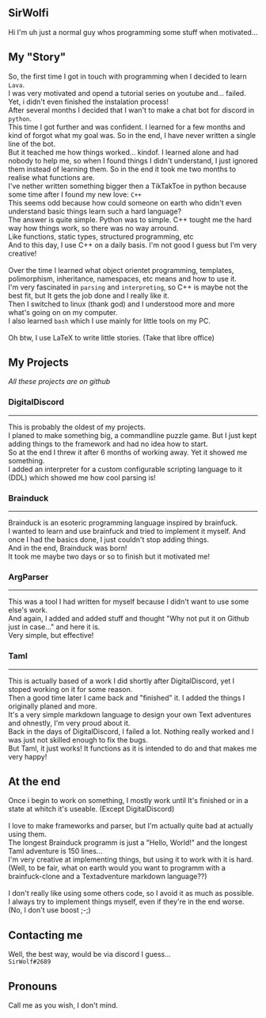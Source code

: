 ## SirWolfi
Hi I'm uh just a normal guy whos programming some stuff when motivated...

## My "Story"
So, the first time I got in touch with programming when I decided to learn `Lava`. <br>
I was very motivated and opend a tutorial series on youtube and... failed. Yet, i didn't even finished the instalation process! <br>
After several months I decided that I wan't to make a chat bot for discord in `python`. <br>
This time I got further and was confident. I learned for a few months and kind of forgot what my goal was. So in the end, I have never written a single line of the bot. <br>
But it teached me how things worked... kindof. I learned alone and had nobody to help me, so when I found things I didn't understand, I just ignored them instead of learning them. So in the end it took me two months to realise what functions are. <br>
I've nether written something bigger then a TikTakToe in python because some time after I found my new love: `C++` <br>
This seems odd because how could someone on earth who didn't even understand basic things learn such a hard language? <br>
The answer is quite simple. Python was to simple. C++ tought me the hard way how things work, so there was no way arround. <br>
Like functions, static types, structured programming, etc<br>
And to this day, I use C++ on a daily basis. I'm not good I guess but I'm very creative! <br>
<br>
Over the time I learned what object orientet programming, templates, polimorphism, inheritance, namespaces, etc means and how to use it. <br>
I'm very fascinated in `parsing` and `interpreting`, so C++ is maybe not the best fit, but It gets the job done and I really like it. <br>
Then I switched to linux (thank god) and I understood more and more what's going on on my computer. <br>
I also learned `bash` which I use mainly for little tools on my PC. <br>
<br>
Oh btw, I use LaTeX to write little stories. (Take that libre office)

## My Projects
_All these projects are on github_
### DigitalDiscord
---
This is probably the oldest of my projects. <br>
I planed to make something big, a commandline puzzle game. But I just kept adding things to the framework and had no idea how to start. <br>
So at the end I threw it after 6 months of working away. Yet it showed me something. <br>
I added an interpreter for a custom configurable scripting language to it (DDL) which showed me how cool parsing is! <br>

### Brainduck
---
Brainduck is an esoteric programming language inspired by brainfuck. <br>
I wanted to learn and use brainfuck and tried to implement it myself. And once I had the basics done, I just couldn't stop adding things. <br>
And in the end, Brainduck was born! <br>
It took me maybe two days or so to finish but it motivated me!

### ArgParser
---
This was a tool I had written for myself because I didn't want to use some else's work. <br>
And again, I added and added stuff and thought "Why not put it on Github just in case..." and here it is. <br>
Very simple, but effective!

### Taml
---
This is actually based of a work I did shortly after DigitalDiscord, yet I stoped working on it for some reason. <br>
Then a good time later I came back and "finished" it. I added the things I originally planed and more. <br>
It's a very simple markdown language to design your own Text adventures and ohnestly, I'm very proud about it. <br>
Back in the days of DigitalDiscord, I failed a lot. Nothing really worked and I was just not skilled enough to fix the bugs. <br>
But Taml, it just works! It functions as it is intended to do and that makes me very happy! <br>

## At the end
Once i begin to work on something, I mostly work until It's finished or in a state at whitch it's useable.
(Except DigitalDiscord) <br> <br>
I love to make frameworks and parser, but I'm actually quite bad at actually using them. <br>
The longest Brainduck programm is just a "Hello, World!" and the longest Taml adventure is 150 lines... <br>
I'm very creative at implementing things, but using it to work with it is hard. <br>
(Well, to be fair, what on earth would you want to programm with a brainfuck-clone and a Textadventure markdown language??) <br> <br>
I don't really like using some others code, so I avoid it as much as possible. <br>
I always try to implement things myself, even if they're in the end worse. <br>
(No, I don't use boost ;-;)

## Contacting me
Well, the best way, would be via discord I guess... <br>
`SirWolf#2689`

## Pronouns
Call me as you wish, I don't mind.


<!--
**SirWolfi/SirWolfi** is a ✨ _special_ ✨ repository because its `README.md` (this file) appears on your GitHub profile.

Here are some ideas to get you started:

- 🔭 I’m currently working on ...
- 🌱 I’m currently learning ...
- 👯 I’m looking to collaborate on ...
- 🤔 I’m looking for help with ...
- 💬 Ask me about ...
- 📫 How to reach me: ...
- 😄 Pronouns: ...
- ⚡ Fun fact: ...
-->
